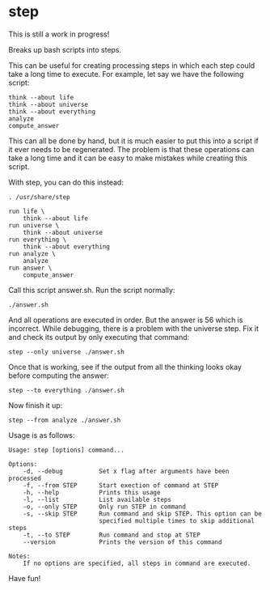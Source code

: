 step
====

This is still a work in progress!

Breaks up bash scripts into steps.

This can be useful for creating processing steps in which each step
could take a long time to execute. For example, let say we have the
following script:

    think --about life
    think --about universe
    think --about everything
    analyze
    compute_answer

This can all be done by hand, but it is much easier to put this into a
script if it ever needs to be regenerated. The problem is that these
operations can take a long time and it can be easy to make mistakes while
creating this script. 

With step, you can do this instead:

    . /usr/share/step

    run life \
        think --about life
    run universe \
        think --about universe
    run everything \
        think --about everything
    run analyze \
        analyze
    run answer \
        compute_answer

Call this script answer.sh. Run the script normally:

    ./answer.sh

And all operations are executed in order. But the answer is 56 which
is incorrect. While debugging, there is a problem with the universe
step. Fix it and check its output by only executing that command:

    step --only universe ./answer.sh

Once that is working, see if the output from all the thinking looks
okay before computing the answer:

    step --to everything ./answer.sh

Now finish it up:

    step --from analyze ./answer.sh

Usage is as follows:

    Usage: step [options] command...

    Options:
        -d, --debug          Set x flag after arguments have been processed
        -f, --from STEP      Start exection of command at STEP
        -h, --help           Prints this usage
        -l, --list           List available steps
        -o, --only STEP      Only run STEP in command
        -s, --skip STEP      Run command and skip STEP. This option can be
                             specified multiple times to skip additional steps
        -t, --to STEP        Run command and stop at STEP
        --version            Prints the version of this command

    Notes:
        If no options are specified, all steps in command are executed.


Have fun!




